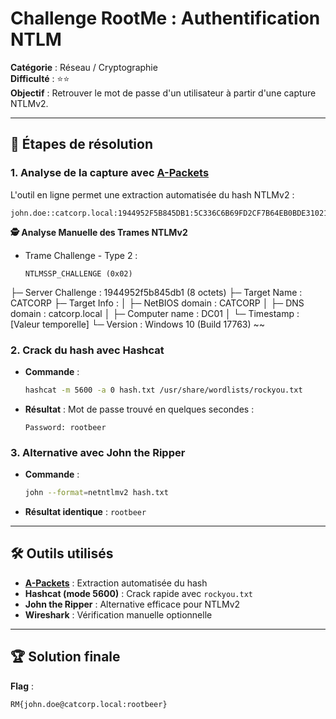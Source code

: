 # Challenge RootMe : Authentification NTLM

**Catégorie** : Réseau / Cryptographie  
**Difficulté** : ⭐⭐  
**Objectif** : Retrouver le mot de passe d'un utilisateur à partir d'une capture NTLMv2.

---

## 📝 Étapes de résolution

### 1. Analyse de la capture avec [A-Packets](https://apackets.com/)
L'outil en ligne permet une extraction automatisée du hash NTLMv2 :
```plaintext
john.doe::catcorp.local:1944952F5B845DB1:5C336C6B69FD2CF7B64EB0BDE3102162:01010000000000001A9790044B63DA0175304C546C6F34320000000002000E0043004100540043004F005200500001000800440043003000310004001A0063006100740063006F00720070002E006C006F00630061006C000300240044004300300031002E0063006100740063006F00720070002E006C006F00630061006C0005001A0063006100740063006F00720070002E006C006F00630061006C00070008001A9790044B63DA010900120063006900660073002F0044004300300031000000000000000000
```
**🕵️ Analyse Manuelle des Trames NTLMv2** 
- Trame Challenge - Type 2 :
  ~~~~
  NTLMSSP_CHALLENGE (0x02)
├─ Server Challenge : 1944952f5b845db1 (8 octets)
├─ Target Name : CATCORP
├─ Target Info :
│  ├─ NetBIOS domain : CATCORP
│  ├─ DNS domain : catcorp.local
│  ├─ Computer name : DC01
│  └─ Timestamp : [Valeur temporelle]
└─ Version : Windows 10 (Build 17763)
~~



### 2. **Crack du hash avec Hashcat**
   - **Commande** :
     ```bash
     hashcat -m 5600 -a 0 hash.txt /usr/share/wordlists/rockyou.txt
     ```
   - **Résultat** : Mot de passe trouvé en quelques secondes :
     ```plaintext
     Password: rootbeer
     ```

### 3. **Alternative avec John the Ripper**
   - **Commande** :
     ```bash
     john --format=netntlmv2 hash.txt
     ```
   - **Résultat identique** : `rootbeer`

---

## 🛠 Outils utilisés
- **[A-Packets](https://apackets.com/)** : Extraction automatisée du hash
- **Hashcat (mode 5600)** : Crack rapide avec `rockyou.txt`
- **John the Ripper** : Alternative efficace pour NTLMv2
- **Wireshark** : Vérification manuelle optionnelle

---

## 🏆 Solution finale
**Flag** :  
```plaintext
RM{john.doe@catcorp.local:rootbeer}
